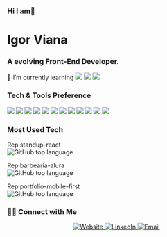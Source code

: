 ### Hi I am👋
# Igor Viana
### A evolving Front-End Developer.

🌱 I’m currently learning 
<img src ="https://img.shields.io/badge/-HTML5-E34F26?style=flat&logo=html5&logoColor=white"> 
<img src = "https://img.shields.io/badge/-CSS3-1572B6?style=flat&logo=css3&logoColor=white"> 
<img src="https://img.shields.io/badge/-JavaScript-eed718?style=flat&logo=javascript&logoColor=ffffff">

### Tech & Tools Preference

<img src ="https://img.shields.io/badge/-HTML5-E34F26?style=flat&logo=html5&logoColor=white"> 
<img src ="https://img.shields.io/badge/-CSS3-1572B6?style=flat&logo=css3&logoColor=white">
<img src="https://img.shields.io/badge/-Bootstrap-563D7C?style=flat&logo=bootstrap&logoColor=white">
<img src="https://img.shields.io/badge/-JavaScript-eed718?style=flat&logo=javascript&logoColor=ffffff">
<img src="https://img.shields.io/badge/-Sass-cc6699?style=flat&logo=sass&logoColor=ffffff">
<img src="https://img.shields.io/badge/-React-000000?style=flat&logo=react&logoColor=00c8ff">
<img src="https://img.shields.io/badge/-MySQL-F29111?style=flat&logo=mysql&logoColor=FFFFFF">
<img src="https://img.shields.io/badge/-Node.js-3C873A?style=flat&logo=Node.js&logoColor=white">
<img src="http://img.shields.io/badge/-Git-F1502F?style=flat&logo=git&logoColor=FFFFFF">
<img src="http://img.shields.io/badge/-Github-000000?style=flat&logo=github&logoColor=FFFFFF">
<img src="http://img.shields.io/badge/-VS%20Code-007ACC?style=flat&logo=visual%20studio%20code&logoColor=white">
<img src="http://img.shields.io/badge/-Vercel-black?style=flat&logo=vercel&logoColor=white">

### Most Used Tech
Rep standup-react  
![GitHub top language](https://img.shields.io/github/languages/top/igorvfdev/standup-react?style=plastic)

Rep barbearia-alura  
![GitHub top language](https://img.shields.io/github/languages/top/igorvfdev/barbearia-alura)

Rep portfolio-mobile-first  
![GitHub top language](https://img.shields.io/github/languages/top/igorvfdev/portfolio-mobile-first)

<h3> 🤝🏻 Connect with Me </h3>

<p align="center">
<a href="https://igorviana.com.br" target="_blank">
  <img alt="Website" src="https://img.shields.io/badge/Website-www.igorviana.com.br-blue?style=flat&logo=google-chrome">
  </a>
<a href="https://www.linkedin.com/in/igorvianaf/" target="_blank">
  <img alt="LinkedIn" src="https://img.shields.io/badge/LinkedIn-@igorvianaf-blue?style=flat&logo=linkedin">
  </a>
<a href="mailto:igorxvii020@gmail.com">
  <img alt="Email" src="https://img.shields.io/badge/Email-igorxvii020@gmail.com-blue?style=flat&logo=gmail">
  </a>
</p>
